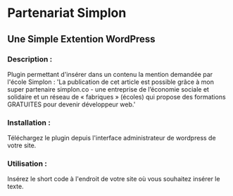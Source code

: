 # Partenariat Simplon
## Une Simple Extention WordPress

### Description :

Plugin permettant d'insérer dans un contenu la mention demandée par l'école Simplon :
'La publication de cet article est possible grâce à mon super partenaire simplon.co - une entreprise de
l’économie sociale et solidaire et un réseau de « fabriques » (écoles) qui propose des formations GRATUITES pour devenir développeur web.'

### Installation :

Téléchargez le plugin depuis l'interface administrateur de wordpress de votre site.

### Utilisation :

Insérez le short code à l'endroit de votre site où vous souhaitez insérer le texte.
